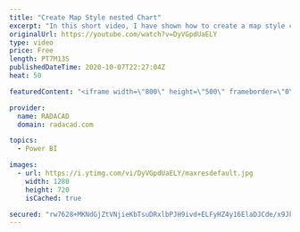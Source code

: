 ```yaml
---
title: "Create Map Style nested Chart"
excerpt: "In this short video, I have shown how to create a map style chart with a bar chart or packed scatter chart  or using images"
originalUrl: https://youtube.com/watch?v=DyVGpdUaELY
type: video
price: Free
length: PT7M13S
publishedDateTime: 2020-10-07T22:27:04Z
heat: 50

featuredContent: "<iframe width=\"800\" height=\"500\" frameborder=\"0\" src=\"https://www.youtube.com/embed/DyVGpdUaELY\" allow=\"accelerometer; autoplay; encrypted-media; gyroscope; picture-in-picture\" allowfullscreen></iframe>"

provider:
  name: RADACAD
  domain: radacad.com

topics:
  - Power BI

images:
  - url: https://i.ytimg.com/vi/DyVGpdUaELY/maxresdefault.jpg
    width: 1280
    height: 720
    isCached: true

secured: "rw7628+MKNdGjZtVNjieKbTsuDRxlbPJH9ivd+ELFyHZ4y16ElaDJCde/x9Jkuz6Vb1tFy6U9N0n8/O/5GZVPHny8q9XASx7m/O9aE9gSRwIuuyIKDveMp8Llu6pgaBFw+pnkRtocrrRc3WGYrYOXIjjMXcKX9UI4bprHNBeRnnzO1ZjBg/dedN/wBgGE1xtCdMbXD3/3K7ZYbwOP49em5Yl9n8XKWfQMIyk89nWL7x0tQKvH2RGzKQ+C2J21k0lwvZ7/lTrbvWqsudI/a2VfZfdrlndSnJt4HDNSZsLlQmhEw3TnX9+KFQpfP7cjnZsQuyCwCnYwbH2AQPDOYLiZlwPRcBRsXexlg4xQNZbZv5mH11MnsihBKiMZQyfB/gR7u/J3q1Il9R1UQbOgsydhxj6gJy+bIvuWYWHHHyBIH0=;APjFOb+ldBN4WLF0VSYn1w=="
---
```


